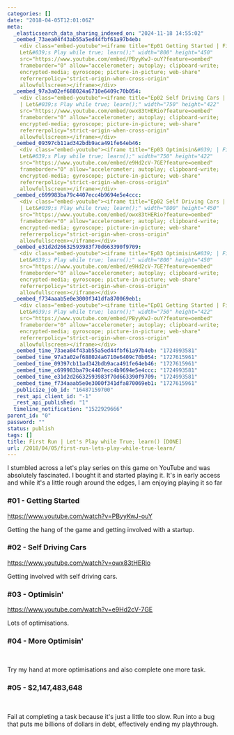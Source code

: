 ```yaml
---
categories: []
date: "2018-04-05T12:01:06Z"
meta:
  _elasticsearch_data_sharing_indexed_on: "2024-11-18 14:55:02"
  _oembed_73aea04f43ab55a5ed44fbf61a97b4eb:
    <div class="embed-youtube"><iframe title="Ep01 Getting Started | First Run |
    Let&#039;s Play while true; learn();" width="800" height="450"
    src="https://www.youtube.com/embed/PByyKwJ-ouY?feature=oembed"
    frameborder="0" allow="accelerometer; autoplay; clipboard-write;
    encrypted-media; gyroscope; picture-in-picture; web-share"
    referrerpolicy="strict-origin-when-cross-origin"
    allowfullscreen></iframe></div>
  _oembed_97a3a02ef688024a6710e6409c70b054:
    <div class="embed-youtube"><iframe title="Ep02 Self Driving Cars | First Run
    | Let&#039;s Play while true; learn();" width="750" height="422"
    src="https://www.youtube.com/embed/owx83tHERio?feature=oembed"
    frameborder="0" allow="accelerometer; autoplay; clipboard-write;
    encrypted-media; gyroscope; picture-in-picture; web-share"
    referrerpolicy="strict-origin-when-cross-origin"
    allowfullscreen></iframe></div>
  _oembed_09397cb11ad342bdb9aca491fe64eb46:
    <div class="embed-youtube"><iframe title="Ep03 Optimisin&#039; | First Run |
    Let&#039;s Play while true; learn();" width="750" height="422"
    src="https://www.youtube.com/embed/e9Hd2cV-7GE?feature=oembed"
    frameborder="0" allow="accelerometer; autoplay; clipboard-write;
    encrypted-media; gyroscope; picture-in-picture; web-share"
    referrerpolicy="strict-origin-when-cross-origin"
    allowfullscreen></iframe></div>
  _oembed_c699983ba79c4407ecc4b9694e5e4ccc:
    <div class="embed-youtube"><iframe title="Ep02 Self Driving Cars | First Run
    | Let&#039;s Play while true; learn();" width="800" height="450"
    src="https://www.youtube.com/embed/owx83tHERio?feature=oembed"
    frameborder="0" allow="accelerometer; autoplay; clipboard-write;
    encrypted-media; gyroscope; picture-in-picture; web-share"
    referrerpolicy="strict-origin-when-cross-origin"
    allowfullscreen></iframe></div>
  _oembed_e31d2d26632593983f70d663390f9709:
    <div class="embed-youtube"><iframe title="Ep03 Optimisin&#039; | First Run |
    Let&#039;s Play while true; learn();" width="800" height="450"
    src="https://www.youtube.com/embed/e9Hd2cV-7GE?feature=oembed"
    frameborder="0" allow="accelerometer; autoplay; clipboard-write;
    encrypted-media; gyroscope; picture-in-picture; web-share"
    referrerpolicy="strict-origin-when-cross-origin"
    allowfullscreen></iframe></div>
  _oembed_f734aaab5e0e3000f341dfa870069eb1:
    <div class="embed-youtube"><iframe title="Ep01 Getting Started | First Run |
    Let&#039;s Play while true; learn();" width="750" height="422"
    src="https://www.youtube.com/embed/PByyKwJ-ouY?feature=oembed"
    frameborder="0" allow="accelerometer; autoplay; clipboard-write;
    encrypted-media; gyroscope; picture-in-picture; web-share"
    referrerpolicy="strict-origin-when-cross-origin"
    allowfullscreen></iframe></div>
  _oembed_time_73aea04f43ab55a5ed44fbf61a97b4eb: "1724993581"
  _oembed_time_97a3a02ef688024a6710e6409c70b054: "1727615961"
  _oembed_time_09397cb11ad342bdb9aca491fe64eb46: "1727615961"
  _oembed_time_c699983ba79c4407ecc4b9694e5e4ccc: "1724993581"
  _oembed_time_e31d2d26632593983f70d663390f9709: "1724993581"
  _oembed_time_f734aaab5e0e3000f341dfa870069eb1: "1727615961"
  _publicize_job_id: "16487159700"
  _rest_api_client_id: "-1"
  _rest_api_published: "1"
  timeline_notification: "1522929666"
parent_id: "0"
password: ""
status: publish
tags: []
title: First Run | Let's Play while True; learn() [DONE]
url: /2018/04/05/first-run-lets-play-while-true-learn/
---
```


I stumbled across a let\'s play series on this game on YouTube and was
absolutely fascinated. I bought it and started playing it. It\'s in early access
and while it\'s a little rough around the edges, I am enjoying playing it so far

### #01 - Getting Started

https://www.youtube.com/watch?v=PByyKwJ-ouY

Getting the hang of the game and getting involved with a startup.

### #02 - Self Driving Cars

https://www.youtube.com/watch?v=owx83tHERio

Getting involved with self driving cars.

### #03 - Optimisin\'

https://www.youtube.com/watch?v=e9Hd2cV-7GE

Lots of optimisations.

### #04 - More Optimisin\'

 

Try my hand at more optimisations and also complete one more task.

### #05 - \$2,147,483,648

 

Fail at completing a task because it\'s just a little too slow. Run into a bug
that puts me billions of dollars in debt, effectively ending my playthrough.
